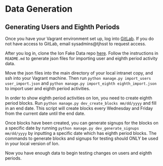# Data Generation

## Generating Users and Eighth Periods

Once you have your Vagrant environment set up, log into [GitLab](https://gitlab.tjhsst.edu/). If you do not have access to GitLab, email sysadmins@tjhsst to request access. 

After you log in, clone the Ion Fake Data repo [here](https://gitlab.tjhsst.edu/sysadmins/web/ion/ion-fake-data). Follow the instructions in `README.md` to generate json files for importing user and eighth period activity data. 

Move the json files into the main directory of your local intranet copy, and ssh into your Vagrant machine. Then run `python manage.py import_users user_import.json` and `python manage.py import_eighth eighth_import.json` to import user and eighth period activities. 

In order to show eighth period activities on Ion, you need to create eighth period blocks. Run `python manage.py dev_create_blocks mm/dd/yyyy` and fill in an end date. This script will create blocks every Wednesday and Friday from the current date until the end date. 

Once blocks have been created, you can generate signups for the blocks on a specific date by running `python manage.py dev_generate_signups mm/dd/yyyy` by inputting a specific date which has eighth period blocks. The commands to generate blocks and signups for testing should ONLY be used in your local version of Ion. 

Now you have enough data to begin testing changes on users and eighth periods. 
